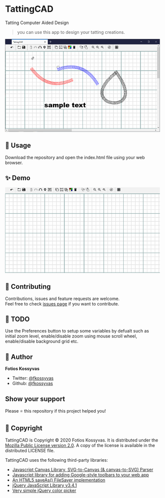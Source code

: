 # TattingCAD
Tatting Computer Aided Design
> you can use this app to design your tatting creations.

![](screenshot/screenshot.png)

## 🚀 Usage

Download the repository and open the index.html file using your web browser.

## ✨ Demo

![](screenshot/demo.gif)

## 🤝 Contributing

Contributions, issues and feature requests are welcome.<br />
Feel free to check [issues page](https://github.com/fkossyvas/TattingCAD/issues) if you want to contribute.<br />

## 🔲 TODO

Use the Preferences button to setup some variables by defualt such as initial zoom level, enable/disable zoom using mouse scroll wheel, enable/disable background grid etc.

## 👤 Author

**Fotios Kossyvas**

- Twitter: [@fkossyvas](https://twitter.com/fkossyvas)
- Github: [@fkossyvas](https://github.com/fkossyvas)

## Show your support

Please ⭐️ this repository if this project helped you!

## 📝 Copyright

TattingCAD is Copyright © 2020 Fotios Kossyvas. It is distributed under the [Mozilla Public License version 2.0](https://www.mozilla.org/MPL/2.0/). A copy of the license is available in the distributed LICENSE file.

TattingCAD uses the following third-party libraries:
- [Javascript Canvas Library, SVG-to-Canvas (& canvas-to-SVG) Parser](https://github.com/fabricjs/fabric.js)
- [Javascript library for adding Google-style toolbars to your web app](https://github.com/danielktaylor/gToolbars.js)
- [An HTML5 saveAs() FileSaver implementation](https://github.com/eligrey/FileSaver.js)
- [jQuery JavaScript Library v3.4.1](https://jquery.com/)
- [Very simple jQuery color picker](https://github.com/tkrotoff/jquery-simplecolorpicker)
